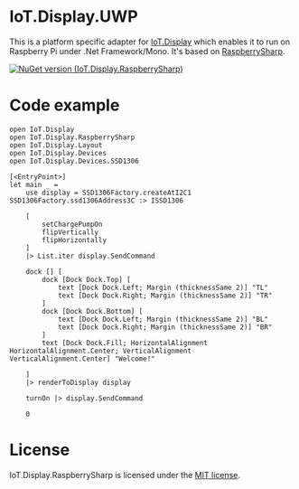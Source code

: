# IoT.Display.UWP
This is a platform specific adapter for [IoT.Display](https://github.com/serhiiz/IoT.Display) which enables it to run on Raspberry Pi under .Net Framework/Mono. It's based on [RaspberrySharp](https://github.com/JTrotta/RaspberrySharp).

[![NuGet version (IoT.Display.RaspberrySharp)](https://img.shields.io/nuget/v/IoT.Display.RaspberrySharp.svg?style=flat-square)](https://www.nuget.org/packages/IoT.Display.RaspberrySharp/)

# Code example
```F#
open IoT.Display
open IoT.Display.RaspberrySharp
open IoT.Display.Layout
open IoT.Display.Devices
open IoT.Display.Devices.SSD1306

[<EntryPoint>]
let main _ =
    use display = SSD1306Factory.createAtI2C1 SSD1306Factory.ssd1306Address3C :> ISSD1306

    [
        setChargePumpOn 
        flipVertically 
        flipHorizontally 
    ] 
    |> List.iter display.SendCommand

    dock [] [
        dock [Dock Dock.Top] [
            text [Dock Dock.Left; Margin (thicknessSame 2)] "TL"
            text [Dock Dock.Right; Margin (thicknessSame 2)] "TR"
        ]
        dock [Dock Dock.Bottom] [
            text [Dock Dock.Left; Margin (thicknessSame 2)] "BL"
            text [Dock Dock.Right; Margin (thicknessSame 2)] "BR"
        ]
        text [Dock Dock.Fill; HorizontalAlignment HorizontalAlignment.Center; VerticalAlignment VerticalAlignment.Center] "Welcome!"
        
    ]
    |> renderToDisplay display
    
    turnOn |> display.SendCommand
    
    0
```

# License
IoT.Display.RaspberrySharp is licensed under the [MIT license](LICENSE).
